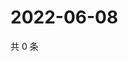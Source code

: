 # 2022-06-08

共 0 条

<!-- BEGIN WEIBO -->
<!-- 最后更新时间 Wed Jun 08 2022 03:11:10 GMT+0800 (China Standard Time) -->

<!-- END WEIBO -->
